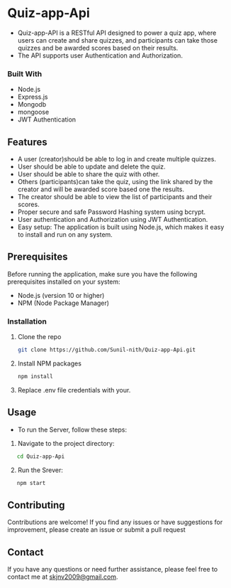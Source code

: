 # Quiz-app-Api

* Quiz-app-API is a RESTful API designed to power a quiz app, where users can create and share quizzes, and participants can take those quizzes and be awarded scores based on their results.
* The API supports user Authentication and Authorization.

### Built With

* Node.js
* Express.js
* Mongodb
* mongoose
* JWT Authentication

## Features
* A user (creator)should be able to log in and create multiple quizzes.
* User should be able to update and delete the quiz.
* User should be able to share the quiz with other.
* Others (participants)can take the quiz, using the link shared by the creator and will be awarded score based one the results.
* The creator should be able to view the list of participants and their scores.
* Proper secure and safe Password Hashing system using bcrypt.
* User authentication and Authorization using JWT Authentication.
* Easy setup: The application is built using Node.js, which makes it easy to install and run on any system.

## Prerequisites
Before running the application, make sure you have the following prerequisites installed on your system:

* Node.js (version 10 or higher)
* NPM (Node Package Manager)



### Installation

1. Clone the repo
   ```sh
   git clone https://github.com/Sunil-nith/Quiz-app-Api.git
   ```
2. Install NPM packages
   ```sh
   npm install
   ```
3. Replace .env file credentials with your.
   

## Usage

* To run the Server, follow these steps:
1. Navigate to the project directory:
```sh
   cd Quiz-app-Api
   ```

2. Run the Srever:
```sh
   npm start
   ```


## Contributing
Contributions are welcome! If you find any issues or have suggestions for improvement, please create an issue or submit a pull request

## Contact

If you have any questions or need further assistance, please feel free to contact me at skjnv2009@gmail.com.


